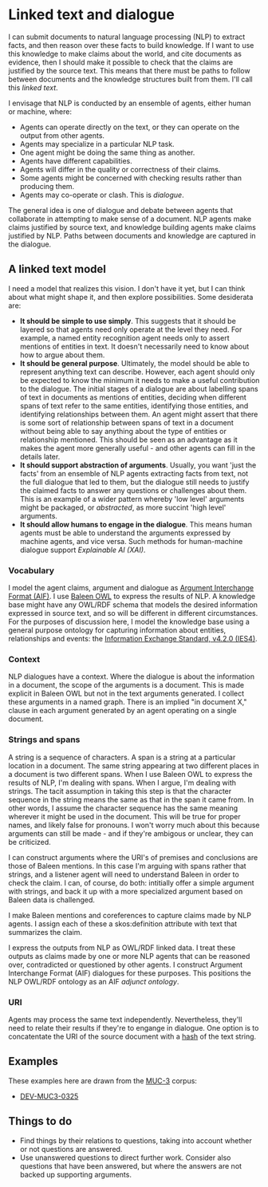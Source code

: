 # Linked text and dialogue

I can submit documents to natural language processing (NLP) to extract facts, and then reason over these facts to build knowledge. If I want to use this knowledge to make claims about the world, and cite documents as evidence, then I should make it possible to check that the claims are justified by the source text. This means that there must be paths to follow between documents and the knowledge structures built from them. I'll call this *linked text*.

I envisage that NLP is conducted by an ensemble of agents, either human or machine, where:
- Agents can operate directly on the text, or they can operate on the output from other agents.
- Agents may specialize in a particular NLP task.
- One agent might be doing the same thing as another.
- Agents have different capabilities.
- Agents will differ in the quality or correctness of their claims.
- Some agents might be concerned with checking results rather than producing them.
- Agents may co-operate or clash. This is *dialogue*.

The general idea is one of dialogue and debate between agents that collaborate in attempting to make sense of a document. NLP agents make claims justified by source text, and knowledge building agents make claims justified by NLP. Paths between documents and knowledge are captured in the dialogue. 

## A linked text model
I need a model that realizes this vision. I don't have it yet, but I can think about what might shape it, and then explore possibilities. Some desiderata are:
- **It should be simple to use simply**. This suggests that it should be layered so that agents need only operate at the level they need. For example, a named entity recognition agent needs only to assert mentions of entities in text. It doesn't necessarily need to know about how to argue about them.
- **It should be general purpose**. Ultimately, the model should be able to represent anything text can describe. However, each agent should only be expected to know the minimum it needs to make a useful contribution to the dialogue. The initial stages of a dialogue are about labelling spans of text in documents as mentions of entities, deciding when different spans of text refer to the same entities, identifying those entities, and identifying relationships between them. An agent might assert that there is some sort of relationship between spans of text in a document without being able to say anything about the type of entities or relationship mentioned. This should be seen as an advantage as it makes the agent more generally useful - and other agents can fill in the details later.
- **It should support abstraction of arguments**. Usually, you want 'just the facts' from an ensemble of NLP agents extracting facts from text, not the full dialogue that led to them, but the dialogue still needs to justify the claimed facts to answer any questions or challenges about them. This is an example of a wider pattern whereby 'low level' arguments might be packaged, or *abstracted*, as more succint 'high level' arguments.
- **It should allow humans to engage in the dialogue**. This means human agents must be able to understand the arguments expressed by machine agents, and vice versa. Such methods for human-machine dialogue support *Explainable AI (XAI)*. 

### Vocabulary
I model the agent claims, argument and dialogue as [Argument Interchange Format (AIF)](https://arg-tech.org/index.php/research/contributing-to-the-argument-interchange-format/). I use [Baleen OWL](https://github.com/dstl/baleen/blob/master/baleen-rdf/src/test/resources/uk/gov/dstl/baleen/consumers/file/documentRelationsAsLinks.rdf) to express the results of NLP. A knowledge base might have any OWL/RDF schema that models the desired information expressed in source text, and so will be different in different circumstances. For the purposes of discussion here, I model the knowledge base using a general purpose ontology for capturing information about entities, relationships and events: the [Information Exchange Standard, v4.2.0 (IES4)](https://github.com/dstl/IES4/blob/master/ies.md).

### Context
NLP dialogues have a context. Where the dialogue is about the information in a document, the scope of the arguments is a document. This is made explicit in Baleen OWL but not in the text arguments generated. I collect these arguments in a named graph. There is an implied "in document X," clause in each argument generated by an agent operating on a single document. 

### Strings and spans
A string is a sequence of characters. A span is a string at a particular location in a document. The same string appearing at two different places in a document is two different spans. When I use Baleen OWL to express the results of NLP, I'm dealing with spans. When I argue, I'm dealing with strings. The tacit assumption in taking this step is that the character sequence in the string means the same as that in the span it came from. In other words, I assume the character sequence has the same meaning wherever it might be used in the document. This will be true for proper names, and likely false for pronouns. I won't worry much about this because arguments can still be made - and if they're ambigous or unclear, they can be criticized.

I can construct arguments where the URI's of premises and conclusions are those of Baleen mentions. In this case I'm arguing with spans rather that strings, and a listener agent will need to understand Baleen in order to check the claim. I can, of course, do both: intitially offer a simple argument with strings, and back it up with a more specialized argument based on Baleen data is challenged.

I make Baleen mentions and coreferences to capture claims made by NLP agents. I assign each of these a skos:definition attribute with text that summarizes the claim.

I express the outputs from NLP as OWL/RDF linked data. I treat these outputs as claims made by one or more NLP agents that can be reasoned over, contradicted or questioned by other agents. I construct Argument Interchange Format (AIF) dialogues for these purposes. This positions the NLP OWL/RDF ontology as an AIF *adjunct ontology*.

### URI
Agents may process the same text independently. Nevertheless, they'll need to relate their results if they're to engange in dialogue. One option is to concatentate the URI of the source document with a [hash](https://github.com/dstl/eleatics/blob/master/xsl-utils/stringhash.xsl) of the text string.

## Examples
These examples here are drawn from the [MUC-3](https://github.com/dstl/muc3) corpus:

* [DEV-MUC3-0325](examples/DEV-MUC3-0325.md)

## Things to do
- Find things by their relations to questions, taking into account whether or not questions are answered.
- Use unanswered questions to direct further work. Consider also questions that have been answered, but where the answers are not backed up supporting arguments. 